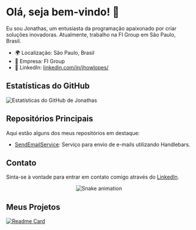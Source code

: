 # Olá, seja bem-vindo! 👋

Eu sou Jonathas, um entusiasta da programação apaixonado por criar soluções inovadoras. Atualmente, trabalho na FI Group em São Paulo, Brasil.

- 🌍 Localização: São Paulo, Brasil
- 🏢 Empresa: FI Group
- 💼 LinkedIn: [linkedin.com/in/jhowlopes/](https://www.linkedin.com/in/jhowlopes/)

## Estatísticas do GitHub

![Estatísticas do GitHub de Jonathas](https://github-readme-stats.vercel.app/api?username=JonathasLopes&show_icons=true&hide=contribs&theme=midnight-purple)

## Repositórios Principais

Aqui estão alguns dos meus repositórios em destaque:

- [SendEmailService](https://github.com/JonathasLopes/SendEmailService): Serviço para envio de e-mails utilizando Handlebars.

## Contato

Sinta-se à vontade para entrar em contato comigo através do [LinkedIn](https://www.linkedin.com/in/jhowlopes/).


<div align="center">
  
  ![Snake animation](https://github.com/danielbped/danielbped/blob/output/github-contribution-grid-snake.svg)
  
</div>


## Meus Projetos

[![Readme Card](https://github-readme-stats.vercel.app/api/pin/?username=JonathasLopes&repo=SendEmailService&theme=midnight-purple#gh-dark-mode-only)](https://github.com/JonathasLopes/SendEmailService)
